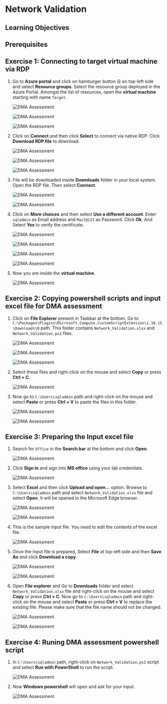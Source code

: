# Network Validation

## Learning Objectives

## Prerequisites

## Exercise 1: Connecting to target virtual machine via RDP

1. Go to **Azure portal** and click on hamburger button ☰ on top-left side and select **Resource groups**. Select the resource group deployed in the Azure Portal. Amongst the list of resources, open the **virtual machine** starting with name ```Target```.

    ![DMA Assessment](assets/1.jpg)
    
    ![DMA Assessment](assets/2.jpg)
    
    ![DMA Assessment](assets/3.jpg)

2. Click on **Connect** and then click **Select** to connect via native RDP. Click **Download RDP file** to download.

    ![DMA Assessment](assets/4.jpg)
    
    ![DMA Assessment](assets/5.jpg)
    
    ![DMA Assessment](assets/6.jpg)

3. File will be downloaded inside **Downloads** folder in your local system. Open the RDP file. Then select **Connect**.

    ![DMA Assessment](assets/7.jpg)
    
    ![DMA Assessment](assets/8.jpg)

4. Click on **More choices** and then select **Use a different account**. Enter ```sqladmin``` as Email address and ```Mail@123``` as Password. Click **Ok**. And Select **Yes** to verify the certificate.
    
    ![DMA Assessment](assets/9.jpg)
    
    ![DMA Assessment](assets/10.jpg)
    
    ![DMA Assessment](assets/11.jpg)
    
    ![DMA Assessment](assets/12.jpg)

5. Now you are inside the **virtual machine**.

    ![DMA Assessment](assets/13.jpg)

## Exercise 2: Copying powershell scripts and input excel file for DMA assessment

1. Click on **File Explorer** present in Taskbar at the bottom. Go to ```C:\Packages\Plugins\Microsoft.Compute.CustomScriptExtension\1.10.15\Downloads\0``` path. This folder contains ```Network_Validation.xlsx``` and ```Network_Validation.ps1``` files.

    ![DMA Assessment](assets/14.jpg)
    
    ![DMA Assessment](assets/15.jpg)
    
    ![DMA Assessment](assets/16.jpg)

2. Select these files and right-click on the mouse and select **Copy** or press **Ctrl + C**.

    ![DMA Assessment](assets/17.jpg)

3. Now go to ```C:\Users\sqladmin``` path and right-click on the mouse and select **Paste** or press **Ctrl + V** to paste the files in this folder.

    ![DMA Assessment](assets/18.jpg)
    
    ![DMA Assessment](assets/19.jpg)
    
## Exercise 3: Preparing the Input excel file

1. Search for ```Office``` in the **Search bar** at the bottom and click **Open**.

    ![DMA Assessment](assets/20.jpg)

2. Click **Sign in** and sign into **MS office** using your lab credentials.

    ![DMA Assessment](assets/21.jpg)

3. Select **Excel** and then click **Upload and open...** option. Browse to ```C:\Users\sqladmin``` path and select ```Network_Validation.xlsx``` file and select **Open**. It will be opened in the Microsoft Edge browser.

    ![DMA Assessment](assets/22.jpg)
    
    ![DMA Assessment](assets/23.jpg)

4. This is the sample input file. You need to edit the contents of the excel file.

    ![DMA Assessment](assets/24.jpg)


10. Once the input file is prepared, Select **File** at top-left side and then **Save As** and click **Download a copy**. 

    ![DMA Assessment](assets/31.jpg)
    
    ![DMA Assessment](assets/32.jpg)

11. Open **File explorer** and Go to **Downloads** folder and select ```Network_Validation.xlsx``` file and right-click on the mouse and select **Copy** or press **Ctrl + C**. Now go to ```C:\Users\sqladmin``` path and right-click on the mouse and select **Paste** or press **Ctrl + V** to replace the existing file. Please make sure that the file name should not be changed.

    ![DMA Assessment](assets/33.jpg)
    
    ![DMA Assessment](assets/34.jpg)

## Exercise 4: Runing DMA assessment powershell script

1. In ```C:\Users\sqladmin``` path, right-click on ```Network_Validation.ps1``` script and select **Run with PowerShell** to run the script.

    ![DMA Assessment](assets/35.jpg)

2. Now **Windows powershell** will open and ask for your input.

    ![DMA Assessment](assets/36.jpg)
